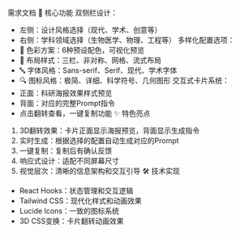 需求文档
🎯 核心功能
双侧栏设计：
- 左侧：设计风格选择（现代、学术、创意等）
- 右侧：学科领域选择（生物医学、物理、工程等）
多样化配置选项：
- 🎨 色彩方案：6种预设配色，可视化预览
- 📐 布局样式：三栏、非对称、网格、流式布局
- 🔤 字体风格：Sans-serif、Serif、现代、学术字体
- 🔍 图标风格：极简、详细、科学符号、几何图形
交互式卡片系统：
- 正面：科研海报效果样式预览
- 背面：对应的完整Prompt指令
- 点击翻转查看，一键复制功能
✨ 特色亮点
1. 3D翻转效果：卡片正面显示海报预览，背面显示生成指令
2. 实时生成：根据选择的配置自动生成对应的Prompt
3. 一键复制：复制后有确认反馈
4. 响应式设计：适配不同屏幕尺寸
5. 视觉层次：清晰的信息架构和交互引导
🛠️ 技术实现
- React Hooks：状态管理和交互逻辑
- Tailwind CSS：现代化样式和动画效果
- Lucide Icons：一致的图标系统
- 3D CSS变换：卡片翻转动画效果